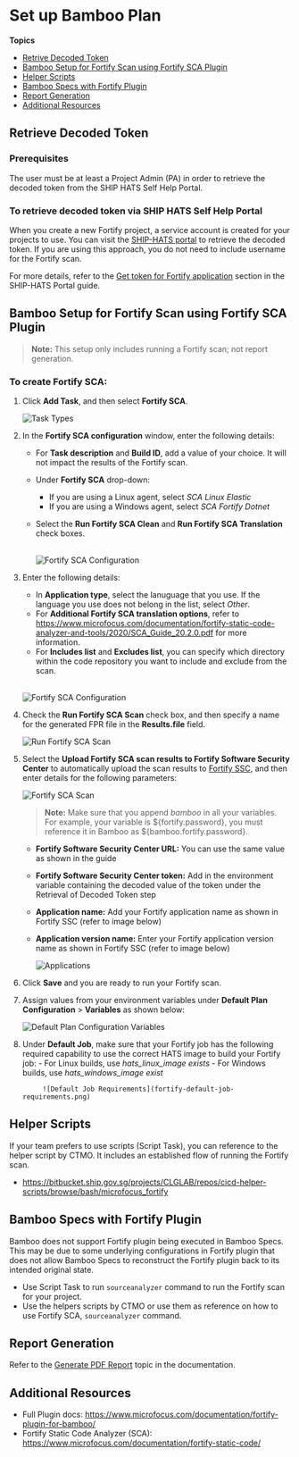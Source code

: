 # Set up Bamboo Plan

**Topics**
- [Retrive Decoded Token](#retrieve-decoded-token)
- [Bamboo Setup for Fortify Scan using Fortify SCA Plugin](#bamboo-setup-for-fortify-scan-using-fortify-sca-plugin)
- [Helper Scripts](#helper-scripts)
- [Bamboo Specs with Fortify Plugin](#bamboo-specs-with-fortify-plugin)
- [Report Generation](#report-generation)
- [Additional Resources](#additional-resources)

## Retrieve Decoded Token

### Prerequisites
The user must be at least a Project Admin (PA) in order to retrieve the decoded token from the SHIP HATS Self Help Portal.

### To retrieve decoded token via SHIP HATS Self Help Portal
When you create a new Fortify project, a service account is created for your projects to use. You can visit the [SHIP-HATS portal](https://www.ship.gov.sg) to retrieve the decoded token. If you are using this approach, you do not need to include username for the Fortify scan.

For more details, refer to the [Get token for Fortify application](https://docs.developer.tech.gov.sg/docs/ship-hats-documentation/#/manage-fortify-applications?id=get-token-for-fortify-application) section in the SHIP-HATS Portal guide. 
<!--
1.	If you have created the Fortify App, proceed to step 5. 
If you have not created the Fortify App, go to the [SHIP-HATS](https://www.ship.gov.sg) portal, and then log in with your SHIP credentials.
1.	In the left side bar, click **Projects** > **All Projects** > **Manage** on any project shown on the main screen.

    ![All Projects](hats-fortify-project-manage.png)

1.	Click **QA & Security**, and then click **Manage** in the **Fortify** section.

    ![QA & Security](hats-fortify-portal-qa-security.png)

1.	Click the drop down list on the right side, and select **Token for Bamboo pipeline**

    ![Token for Bamboo Pipeline](hats-fortify-portal-token-for-bamboo.png)

1.	Copy the value from **Decoded Token ID** and save it.
-->

## Bamboo Setup for Fortify Scan using Fortify SCA Plugin
>**Note:** This setup only includes running a Fortify scan; not report generation. 

### To create Fortify SCA:

1. Click **Add Task**, and then select **Fortify SCA**.

    ![Task Types](hats-fortify-sca.png)

1.	In the **Fortify SCA configuration** window, enter the following details:
    -   For **Task description** and **Build ID**, add a value of your choice. It will not impact the results of the Fortify scan.
    - Under **Fortify SCA** drop-down:
        - If you are using a Linux agent, select *SCA Linux Elastic* 
        - If you are using a Windows agent, select *SCA Fortify Dotnet*
    - Select the **Run Fortify SCA Clean** and **Run Fortify SCA Translation** check boxes.  
        <br>    

        ![Fortify SCA Configuration](hats-fortify-sca-config.png)
 
1.	Enter the following details:
    - In **Application type**, select the lanuguage that you use. If the language you use does not belong in the list, select *Other*.
    - For **Additional Fortify SCA translation options**, refer to https://www.microfocus.com/documentation/fortify-static-code-analyzer-and-tools/2020/SCA_Guide_20.2.0.pdf for more information.
    - For **Includes list** and **Excludes list**, you can specify which directory within the code repository you want to include and exclude from the scan.  
    <br>
    
    ![Fortify SCA Configuration](hats-fortify-sca-config-other.png)

1.	Check the **Run Fortify SCA Scan** check box, and then specify a name for the generated FPR file in the **Results.file** field.

    ![Run Fortify SCA Scan](hats-fortify-sca-config-adv.png)
 
1.	Select the **Upload Fortify SCA scan results to Fortify Software Security Center** to automatically upload the scan results to [Fortify SSC](https://ssc.hats.stack.gov.sg/), and then enter details for the following parameters:

    ![Fortify SCA Scan](hats-fortify-scan.png)

    >**Note:** Make sure that you append *bamboo* in all your variables. For example, your variable is ${fortify.password}, you must reference it in Bamboo as ${bamboo.fortify.password}.

    - **Fortify Software Security Center URL:**  You can use the same value as shown in the guide
    - **Fortify Software Security Center token:** Add in the environment variable containing the decoded value of the token under the Retrieval of Decoded Token step
    - **Application name:** Add your Fortify application name as shown in Fortify SSC (refer to image below)
    - **Application version name:** Enter your Fortify application version name as shown in Fortify SSC (refer to image below)

        ![Applications](hats-fortify-applications.png)

1.	Click **Save** and you are ready to run your Fortify scan.

1. Assign values from your environment variables under **Default Plan Configuration** > **Variables** as shown below:  

    ![Default Plan Configuration Variables](fortify-default-job-config-variables.png)

1. Under **Default Job**, make sure that your Fortify job has the following required capability to use the correct HATS image to build your Fortify job:
        - For Linux builds, use *hats_linux_image exists*
        - For Windows builds, use *hats_windows_image exist*

            ![Default Job Requirements](fortify-default-job-requirements.png)

## Helper Scripts
If your team prefers to use scripts (Script Task), you can reference to the helper script by CTMO. It includes an established flow of running the Fortify scan.
- https://bitbucket.ship.gov.sg/projects/CLGLAB/repos/cicd-helper-scripts/browse/bash/microfocus_fortify

## Bamboo Specs with Fortify Plugin
Bamboo does not support Fortify plugin being executed in Bamboo Specs. This may be due to some underlying configurations in Fortify plugin that does not allow Bamboo Specs to reconstruct the Fortify plugin back to its intended original state.
- Use Script Task to run `sourceanalyzer` command to run the Fortify scan for your project.
- Use the helpers scripts by CTMO or use them as reference on how to use Fortify SCA, `sourceanalyzer` command.

## Report Generation
Refer to the [Generate PDF Report](fortify-generate-pdf) topic in the documentation.

## Additional Resources

- Full Plugin docs: https://www.microfocus.com/documentation/fortify-plugin-for-bamboo/
- Fortify Static Code Analyzer (SCA): https://www.microfocus.com/documentation/fortify-static-code/